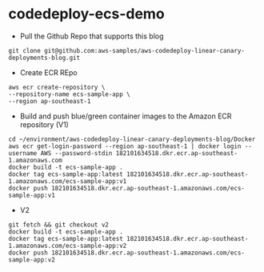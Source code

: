 # codedeploy-ecs-demo

- Pull the Github Repo that supports this blog
```
git clone git@github.com:aws-samples/aws-codedeploy-linear-canary-deployments-blog.git
```

- Create ECR REpo
```
aws ecr create-repository \
--repository-name ecs-sample-app \
--region ap-southeast-1
```

- Build and push blue/green container images to the Amazon ECR repository (V1)
```
cd ~/environment/aws-codedeploy-linear-canary-deployments-blog/Docker
aws ecr get-login-password --region ap-southeast-1 | docker login --username AWS --password-stdin 182101634518.dkr.ecr.ap-southeast-1.amazonaws.com
docker build -t ecs-sample-app .
docker tag ecs-sample-app:latest 182101634518.dkr.ecr.ap-southeast-1.amazonaws.com/ecs-sample-app:v1
docker push 182101634518.dkr.ecr.ap-southeast-1.amazonaws.com/ecs-sample-app:v1
```

- V2
```
git fetch && git checkout v2
docker build -t ecs-sample-app .
docker tag ecs-sample-app:latest 182101634518.dkr.ecr.ap-southeast-1.amazonaws.com/ecs-sample-app:v2
docker push 182101634518.dkr.ecr.ap-southeast-1.amazonaws.com/ecs-sample-app:v2
```
